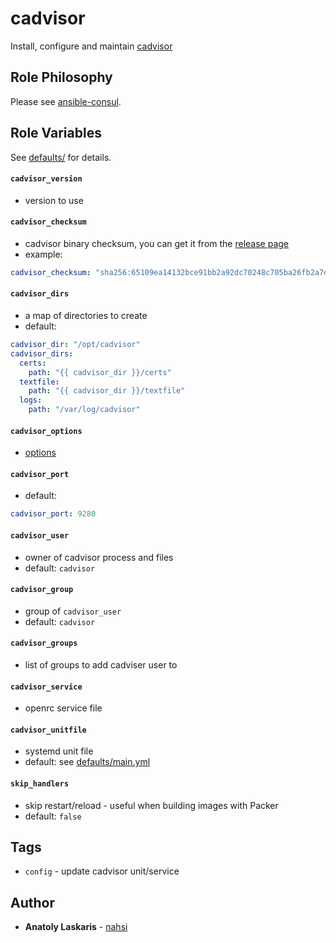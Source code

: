 # cadvisor

Install, configure and maintain
[cadvisor](https://github.com/prometheus/cadvisor)

## Role Philosophy

Please see
[ansible-consul](https://github.com/nahsi/ansible-consul#role-philosophy).

## Role Variables

See [defaults/](https://github.com/nahsi/ansible-cadvisor/blob/master/defaults/)
for details.

#### `cadvisor_version`

- version to use

#### `cadvisor_checksum`

- cadvisor binary checksum, you can get it from the [release page](https://github.com/google/cadvisor/releases)
- example:

```yaml
cadvisor_checksum: "sha256:65109ea14132bce91bb2a92dc70248c705ba26fb2a7d55e295bf4192940a396c"
```

#### `cadvisor_dirs`

- a map of directories to create
- default:

```yaml
cadvisor_dir: "/opt/cadvisor"
cadvisor_dirs:
  certs:
    path: "{{ cadvisor_dir }}/certs"
  textfile:
    path: "{{ cadvisor_dir }}/textfile"
  logs:
    path: "/var/log/cadvisor"
```

#### `cadvisor_options`

- [options](https://github.com/google/cadvisor/blob/master/docs/runtime_options.md)

#### `cadvisor_port`

- default:

```yaml
cadvisor_port: 9280
```

#### `cadvisor_user`

- owner of cadvisor process and files
- default: `cadvisor`

#### `cadvisor_group`

- group of `cadvisor_user`
- default: `cadvisor`

#### `cadvisor_groups`

- list of groups to add cadviser user to

#### `cadvisor_service`

- openrc service file

#### `cadvisor_unitfile`

- systemd unit file
- default: see
  [defaults/main.yml](https://github.com/nahsi/ansible-cadvisor/blob/master/defaults/main.yml)

#### `skip_handlers`

- skip restart/reload - useful when building images with Packer
- default: `false`

## Tags

- `config` - update cadvisor unit/service

## Author

- **Anatoly Laskaris** - [nahsi](https://github.com/nahsi)
